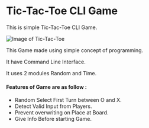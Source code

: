 # Tic-Tac-Toe CLI Game
This is simple Tic-Tac-Toe CLI Game.

![Image of Tic-Tac-Toe](https://cdn.pixabay.com/photo/2013/07/12/15/56/tic-tac-toe-150614__340.png)

This Game made using simple concept of programming.

It have Command Line Interface.

It uses 2 modules Random and Time.


#### Features of Game are as follow :

* Random Select First Turn between O and X.
* Detect Valid Input from Players.
* Prevent overwriting on Place at Board.
* Give Info Before starting Game.
